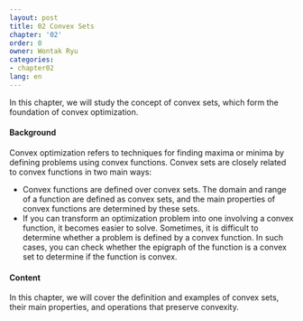 ```yaml
---
layout: post
title: 02 Convex Sets
chapter: '02'
order: 0
owner: Wontak Ryu
categories:
- chapter02
lang: en
---
```


In this chapter, we will study the concept of convex sets, which form the foundation of convex optimization.

#### Background
Convex optimization refers to techniques for finding maxima or minima by defining problems using convex functions.
Convex sets are closely related to convex functions in two main ways:

* Convex functions are defined over convex sets. The domain and range of a function are defined as convex sets, and the main properties of convex functions are determined by these sets.
* If you can transform an optimization problem into one involving a convex function, it becomes easier to solve. Sometimes, it is difficult to determine whether a problem is defined by a convex function. In such cases, you can check whether the epigraph of the function is a convex set to determine if the function is convex.

#### Content
In this chapter, we will cover the definition and examples of convex sets, their main properties, and operations that preserve convexity.
